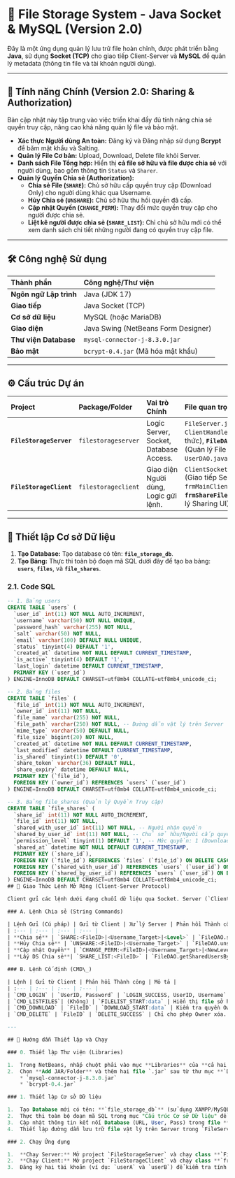 # 📂 File Storage System - Java Socket & MySQL (Version 2.0)

Đây là một ứng dụng quản lý lưu trữ file hoàn chỉnh, được phát triển bằng **Java**, sử dụng **Socket (TCP)** cho giao tiếp Client-Server và **MySQL** để quản lý metadata (thông tin file và tài khoản người dùng).

---

## 🚀 Tính năng Chính (Version 2.0: Sharing & Authorization)

Bản cập nhật này tập trung vào việc triển khai đầy đủ tính năng chia sẻ quyền truy cập, nâng cao khả năng quản lý file và bảo mật.

- **Xác thực Người dùng An toàn:** Đăng ký và Đăng nhập sử dụng **Bcrypt** để băm mật khẩu và Salting.
- **Quản lý File Cơ bản:** Upload, Download, Delete file khỏi Server.
- **Danh sách File Tổng hợp:** Hiển thị **cả file sở hữu và file được chia sẻ** với người dùng, bao gồm thông tin `Status` và `Sharer`.
- **Quản lý Quyền Chia sẻ (Authorization):**
  - **Chia sẻ File (`SHARE`):** Chủ sở hữu cấp quyền truy cập (Download Only) cho người dùng khác qua Username.
  - **Hủy Chia sẻ (`UNSHARE`):** Chủ sở hữu thu hồi quyền đã cấp.
  - **Cập nhật Quyền (`CHANGE_PERM`):** Thay đổi mức quyền truy cập cho người được chia sẻ.
  - **Liệt kê người được chia sẻ (`SHARE_LIST`):** Chỉ chủ sở hữu mới có thể xem danh sách chi tiết những người đang có quyền truy cập file.

---

## 🛠️ Công nghệ Sử dụng

| Thành phần             | Công nghệ/Thư viện                  |
| :--------------------- | :---------------------------------- |
| **Ngôn ngữ Lập trình** | Java (JDK 17)                       |
| **Giao tiếp**          | Java Socket (TCP)                   |
| **Cơ sở dữ liệu**      | MySQL (hoặc MariaDB)                |
| **Giao diện**          | Java Swing (NetBeans Form Designer) |
| **Thư viện Database**  | `mysql-connector-j-8.3.0.jar`       |
| **Bảo mật**            | `bcrypt-0.4.jar` (Mã hóa mật khẩu)  |

---

## ⚙️ Cấu trúc Dự án

| Project                 | Package/Folder      | Vai trò Chính                          | File quan trọng                                                                                                                     |
| :---------------------- | :------------------ | :------------------------------------- | :---------------------------------------------------------------------------------------------------------------------------------- |
| **`FileStorageServer`** | `filestorageserver` | Logic Server, Socket, Database Access. | `FileServer.java` (Main), `ClientHandler.java` (Giao thức), **`FileDAO.java`** (Quản lý File & Chia sẻ), `UserDAO.java` (Xác thực). |
| **`FileStorageClient`** | `filestorageclient` | Giao diện Người dùng, Logic gửi lệnh.  | `ClientSocketManager.java` (Giao tiếp Server), `frmMainClient.java`, **`frmShareFile.java`** (Quản lý Sharing UI).                  |

---

## 🔑 Thiết lập Cơ sở Dữ liệu

1.  **Tạo Database:** Tạo database có tên: **`file_storage_db`**.
2.  **Tạo Bảng:** Thực thi toàn bộ đoạn mã SQL dưới đây để tạo ba bảng: **`users`**, **`files`**, và **`file_shares`**.

### 2.1. Code SQL

```sql
-- 1. Bảng users
CREATE TABLE `users` (
  `user_id` int(11) NOT NULL AUTO_INCREMENT,
  `username` varchar(50) NOT NULL UNIQUE,
  `password_hash` varchar(255) NOT NULL,
  `salt` varchar(50) NOT NULL,
  `email` varchar(100) DEFAULT NULL UNIQUE,
  `status` tinyint(4) DEFAULT '1',
  `created_at` datetime NOT NULL DEFAULT CURRENT_TIMESTAMP,
  `is_active` tinyint(4) DEFAULT '1',
  `last_login` datetime DEFAULT CURRENT_TIMESTAMP,
  PRIMARY KEY (`user_id`)
) ENGINE=InnoDB DEFAULT CHARSET=utf8mb4 COLLATE=utf8mb4_unicode_ci;

-- 2. Bảng files
CREATE TABLE `files` (
  `file_id` int(11) NOT NULL AUTO_INCREMENT,
  `owner_id` int(11) NOT NULL,
  `file_name` varchar(255) NOT NULL,
  `file_path` varchar(250) NOT NULL, -- Đường dẫn vật lý trên Server
  `mime_type` varchar(50) DEFAULT NULL,
  `file_size` bigint(20) NOT NULL,
  `created_at` datetime NOT NULL DEFAULT CURRENT_TIMESTAMP,
  `last_modified` datetime DEFAULT CURRENT_TIMESTAMP,
  `is_shared` tinyint(1) DEFAULT '0',
  `share_token` varchar(36) DEFAULT NULL,
  `share_expiry` datetime DEFAULT NULL,
  PRIMARY KEY (`file_id`),
  FOREIGN KEY (`owner_id`) REFERENCES `users` (`user_id`)
) ENGINE=InnoDB DEFAULT CHARSET=utf8mb4 COLLATE=utf8mb4_unicode_ci;

-- 3. Bảng file_shares (Quản lý Quyền Truy cập)
CREATE TABLE `file_shares` (
  `share_id` int(11) NOT NULL AUTO_INCREMENT,
  `file_id` int(11) NOT NULL,
  `shared_with_user_id` int(11) NOT NULL, -- Người nhận quyền
  `shared_by_user_id` int(11) NOT NULL, -- Chủ sở hữu/Người cấp quyền
  `permission_level` tinyint(1) DEFAULT '1', -- Mức quyền: 1 (Download Only)
  `shared_at` datetime NOT NULL DEFAULT CURRENT_TIMESTAMP,
  PRIMARY KEY (`share_id`),
  FOREIGN KEY (`file_id`) REFERENCES `files` (`file_id`) ON DELETE CASCADE,
  FOREIGN KEY (`shared_with_user_id`) REFERENCES `users` (`user_id`) ON DELETE CASCADE,
  FOREIGN KEY (`shared_by_user_id`) REFERENCES `users` (`user_id`) ON DELETE CASCADE
) ENGINE=InnoDB DEFAULT CHARSET=utf8mb4 COLLATE=utf8mb4_unicode_ci;
## 🔑 Giao Thức Lệnh Mở Rộng (Client-Server Protocol)

Client gửi các lệnh dưới dạng chuỗi dữ liệu qua Socket. Server (`ClientHandler`) phân tích cú pháp lệnh.

### A. Lệnh Chia sẻ (String Commands)

| Lệnh Gửi (Cú pháp) | Gửi từ Client | Xử lý Server | Phản hồi Thành công |
| :--- | :--- | :--- | :--- |
| **Chia sẻ** | `SHARE:<FileID>|<Username_Target>|<Level>` | `FileDAO.shareFile` | `SHARE_SUCCESS` / Mã lỗi |
| **Hủy Chia sẻ** | `UNSHARE:<FileID>|<Username_Target>` | `FileDAO.unshareFile` | `UNSHARE_SUCCESS` / Mã lỗi |
| **Cập nhật Quyền** | `CHANGE_PERM:<FileID>|<Username_Target>|<NewLevel>` | `FileDAO.updateFileSharePermission` | `UPDATE_SUCCESS` / Mã lỗi |
| **Lấy DS Chia sẻ**| `SHARE_LIST:<FileID>` | `FileDAO.getSharedUsersByFile` | `SHARELIST_START:user1|1|date;...` / Mã lỗi |

### B. Lệnh Cố định (CMD\_)

| Lệnh | Gửi từ Client | Phản hồi Thành công | Mô tả |
| :--- | :--- | :--- | :--- |
| `CMD_LOGIN` | `UserID, Password` | `LOGIN_SUCCESS, UserID, Username` | Xác thực người dùng. |
| `CMD_LISTFILES`| (Không) | `FILELIST_START:data` | Hiển thị file sở hữu và file được chia sẻ. |
| `CMD_DOWNLOAD` | `FileID` | `DOWNLOAD_START:data` | Kiểm tra quyền Owner hoặc Shared. |
| `CMD_DELETE` | `FileID` | `DELETE_SUCCESS` | Chỉ cho phép Owner xóa. |

---

## 🔧 Hướng dẫn Thiết lập và Chạy

### 0. Thiết lập Thư viện (Libraries)

1.  Trong NetBeans, nhấp chuột phải vào mục **Libraries** của **cả hai Project** (`FileStorageServer` và `FileStorageClient`).
2.  Chọn **Add JAR/Folder** và thêm hai file `.jar` sau từ thư mục **`Drivers`**:
    * `mysql-connector-j-8.3.0.jar`
    * `bcrypt-0.4.jar`

### 1. Thiết lập Cơ sở Dữ liệu

1.  Tạo Database mới có tên: **`file_storage_db`** (sử dụng XAMPP/MySQL Workbench).
2.  Thực thi toàn bộ đoạn mã SQL trong mục "Cấu trúc Cơ sở Dữ liệu" để tạo ba bảng: users, files, và file_shares.
3.  Cập nhật thông tin kết nối Database (URL, User, Pass) trong file **`FileStorageServer/src/filestorageserver/MyConnection.java`**.
4.  Thiết lập đường dẫn lưu trữ file vật lý trên Server trong `FileServer.java` (nếu cần).

### 2. Chạy Ứng dụng

1.  **Chạy Server:** Mở project `FileStorageServer` và chạy class **`FileServer.java`** (`Ctrl + F5`). Server sẽ khởi động và lắng nghe tại cổng **12345**.
2.  **Chạy Client:** Mở project `FileStorageClient` và chạy class **`frmLogin.java`** (`Ctrl + F5`).
3.  Đăng ký hai tài khoản (ví dụ: `userA` và `userB`) để kiểm tra tính năng chia sẻ.
```
